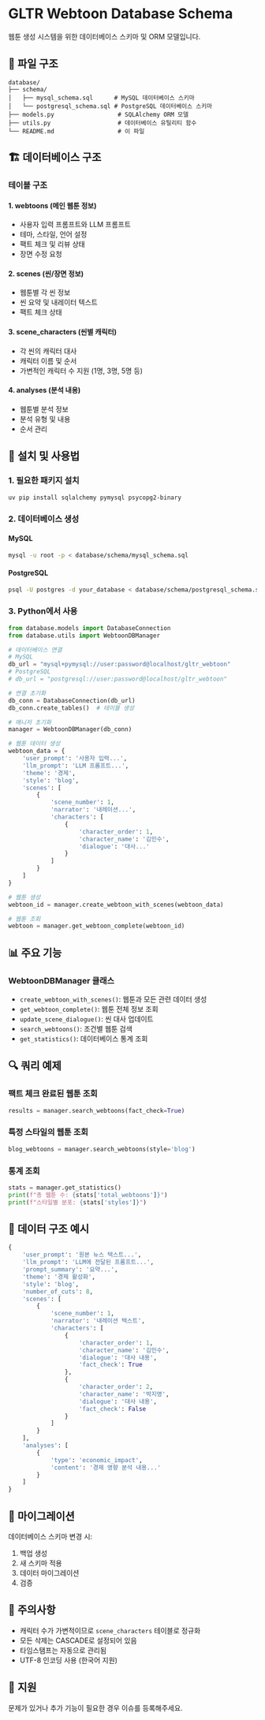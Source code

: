 # GLTR Webtoon Database Schema

웹툰 생성 시스템을 위한 데이터베이스 스키마 및 ORM 모델입니다.

## 📁 파일 구조

```
database/
├── schema/
│   ├── mysql_schema.sql      # MySQL 데이터베이스 스키마
│   └── postgresql_schema.sql # PostgreSQL 데이터베이스 스키마
├── models.py                  # SQLAlchemy ORM 모델
├── utils.py                   # 데이터베이스 유틸리티 함수
└── README.md                  # 이 파일
```

## 🏗️ 데이터베이스 구조

### 테이블 구조

#### 1. **webtoons** (메인 웹툰 정보)
- 사용자 입력 프롬프트와 LLM 프롬프트
- 테마, 스타일, 언어 설정
- 팩트 체크 및 리뷰 상태
- 장면 수정 요청

#### 2. **scenes** (씬/장면 정보)
- 웹툰별 각 씬 정보
- 씬 요약 및 내레이터 텍스트
- 팩트 체크 상태

#### 3. **scene_characters** (씬별 캐릭터)
- 각 씬의 캐릭터 대사
- 캐릭터 이름 및 순서
- 가변적인 캐릭터 수 지원 (1명, 3명, 5명 등)

#### 4. **analyses** (분석 내용)
- 웹툰별 분석 정보
- 분석 유형 및 내용
- 순서 관리

## 🚀 설치 및 사용법

### 1. 필요한 패키지 설치

```bash
uv pip install sqlalchemy pymysql psycopg2-binary
```

### 2. 데이터베이스 생성

#### MySQL
```bash
mysql -u root -p < database/schema/mysql_schema.sql
```

#### PostgreSQL
```bash
psql -U postgres -d your_database < database/schema/postgresql_schema.sql
```

### 3. Python에서 사용

```python
from database.models import DatabaseConnection
from database.utils import WebtoonDBManager

# 데이터베이스 연결
# MySQL
db_url = "mysql+pymysql://user:password@localhost/gltr_webtoon"
# PostgreSQL
# db_url = "postgresql://user:password@localhost/gltr_webtoon"

# 연결 초기화
db_conn = DatabaseConnection(db_url)
db_conn.create_tables()  # 테이블 생성

# 매니저 초기화
manager = WebtoonDBManager(db_conn)

# 웹툰 데이터 생성
webtoon_data = {
    'user_prompt': '사용자 입력...',
    'llm_prompt': 'LLM 프롬프트...',
    'theme': '경제',
    'style': 'blog',
    'scenes': [
        {
            'scene_number': 1,
            'narrator': '내레이션...',
            'characters': [
                {
                    'character_order': 1,
                    'character_name': '김민수',
                    'dialogue': '대사...'
                }
            ]
        }
    ]
}

# 웹툰 생성
webtoon_id = manager.create_webtoon_with_scenes(webtoon_data)

# 웹툰 조회
webtoon = manager.get_webtoon_complete(webtoon_id)
```

## 📊 주요 기능

### WebtoonDBManager 클래스

- `create_webtoon_with_scenes()`: 웹툰과 모든 관련 데이터 생성
- `get_webtoon_complete()`: 웹툰 전체 정보 조회
- `update_scene_dialogue()`: 씬 대사 업데이트
- `search_webtoons()`: 조건별 웹툰 검색
- `get_statistics()`: 데이터베이스 통계 조회

## 🔍 쿼리 예제

### 팩트 체크 완료된 웹툰 조회
```python
results = manager.search_webtoons(fact_check=True)
```

### 특정 스타일의 웹툰 조회
```python
blog_webtoons = manager.search_webtoons(style='blog')
```

### 통계 조회
```python
stats = manager.get_statistics()
print(f"총 웹툰 수: {stats['total_webtoons']}")
print(f"스타일별 분포: {stats['styles']}")
```

## 📝 데이터 구조 예시

```python
{
    'user_prompt': '원본 뉴스 텍스트...',
    'llm_prompt': 'LLM에 전달된 프롬프트...',
    'prompt_summary': '요약...',
    'theme': '경제 활성화',
    'style': 'blog',
    'number_of_cuts': 8,
    'scenes': [
        {
            'scene_number': 1,
            'narrator': '내레이션 텍스트',
            'characters': [
                {
                    'character_order': 1,
                    'character_name': '김민수',
                    'dialogue': '대사 내용',
                    'fact_check': True
                },
                {
                    'character_order': 2,
                    'character_name': '박지영',
                    'dialogue': '대사 내용',
                    'fact_check': False
                }
            ]
        }
    ],
    'analyses': [
        {
            'type': 'economic_impact',
            'content': '경제 영향 분석 내용...'
        }
    ]
}
```

## 🔧 마이그레이션

데이터베이스 스키마 변경 시:

1. 백업 생성
2. 새 스키마 적용
3. 데이터 마이그레이션
4. 검증

## 📌 주의사항

- 캐릭터 수가 가변적이므로 `scene_characters` 테이블로 정규화
- 모든 삭제는 CASCADE로 설정되어 있음
- 타임스탬프는 자동으로 관리됨
- UTF-8 인코딩 사용 (한국어 지원)

## 🤝 지원

문제가 있거나 추가 기능이 필요한 경우 이슈를 등록해주세요.
